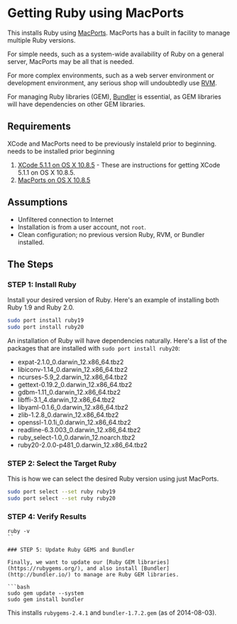 # Getting Ruby using MacPorts

This installs Ruby using [MacPorts](https://www.macports.org/).  MacPorts has a built in facility to manage multiple Ruby versions.

For simple needs, such as a system-wide availability of Ruby on a general server, MacPorts may be all that is needed.  

For more complex environments, such as a web server environment or development environment, any serious shop will undoubtedly use [RVM](http://rvm.io/).  

For managing Ruby libraries (GEM), [Bundler](http://bundler.io/) is essential, as GEM libraries will have dependencies on other GEM libraries.

## Requirements

XCode and MacPorts need to be previously instaleld prior to beginning. needs to be installed prior beginning

1. [XCode 5.1.1 on OS X 10.8.5](https://github.com/darkn3rd/devbox/blob/master/howtos/howto.xcode.md) - These are instructions for getting XCode 5.1.1 on OS X 10.8.5.
2. [MacPorts on OS X 10.8.5](https://github.com/darkn3rd/devbox/blob/master/howtos/howto.macports.md)

## Assumptions

* Unfiltered connection to Internet
* Installation is from a user account, not ```root```.
* Clean configuration; no previous version Ruby, RVM, or Bundler installed.

## The Steps

### STEP 1: Install Ruby

Install your desired version of Ruby.  Here's an example of installing both Ruby 1.9 and Ruby 2.0.

```bash
sudo port install ruby19
sudo port install ruby20
```

An installation of Ruby will have dependencies naturally.  Here's a list of the packages that are installed with ```sudo port install ruby20```:

* expat-2.1.0_0.darwin_12.x86_64.tbz2
* libiconv-1.14_0.darwin_12.x86_64.tbz2
* ncurses-5.9_2.darwin_12.x86_64.tbz2
* gettext-0.19.2_0.darwin_12.x86_64.tbz2
* gdbm-1.11_0.darwin_12.x86_64.tbz2
* libffi-3.1_4.darwin_12.x86_64.tbz2
* libyaml-0.1.6_0.darwin_12.x86_64.tbz2
* zlib-1.2.8_0.darwin_12.x86_64.tbz2
* openssl-1.0.1i_0.darwin_12.x86_64.tbz2
* readline-6.3.003_0.darwin_12.x86_64.tbz2
* ruby_select-1.0_0.darwin_12.noarch.tbz2
* ruby20-2.0.0-p481_0.darwin_12.x86_64.tbz2

### STEP 2: Select the Target Ruby

This is how we can select the desired Ruby version using just MacPorts.

```bash
sudo port select --set ruby ruby19
sudo port select --set ruby ruby20
```

### STEP 4: Verify Results

```
ruby -v
``

### STEP 5: Update Ruby GEMS and Bundler

Finally, we want to update our [Ruby GEM libraries](https://rubygems.org/), and also install [Bundler](http://bundler.io/) to manage are Ruby GEM libraries.

```bash
sudo gem update --system
sudo gem install bundler
```

This installs ```rubygems-2.4.1``` and ```bundler-1.7.2.gem``` (as of 2014-08-03).
